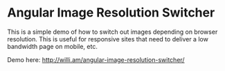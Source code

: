 Angular Image Resolution Switcher
===

This is a simple demo of how to switch out images depending on browser resolution.
This is useful for responsive sites that need to deliver a low bandwidth page on mobile, etc.

Demo here: http://willi.am/angular-image-resolution-switcher/